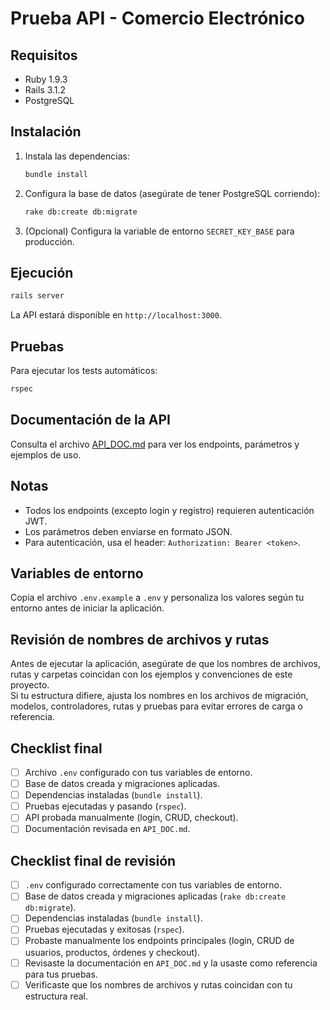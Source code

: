 # Prueba API - Comercio Electrónico

## Requisitos
- Ruby 1.9.3
- Rails 3.1.2
- PostgreSQL

## Instalación

1. Instala las dependencias:
   ```bash
   bundle install
   ```

2. Configura la base de datos (asegúrate de tener PostgreSQL corriendo):
   ```bash
   rake db:create db:migrate
   ```

3. (Opcional) Configura la variable de entorno `SECRET_KEY_BASE` para producción.

## Ejecución

```bash
rails server
```

La API estará disponible en `http://localhost:3000`.

## Pruebas

Para ejecutar los tests automáticos:
```bash
rspec
```

## Documentación de la API

Consulta el archivo [API_DOC.md](API_DOC.md) para ver los endpoints, parámetros y ejemplos de uso.

## Notas

- Todos los endpoints (excepto login y registro) requieren autenticación JWT.
- Los parámetros deben enviarse en formato JSON.
- Para autenticación, usa el header: `Authorization: Bearer <token>`.

## Variables de entorno

Copia el archivo `.env.example` a `.env` y personaliza los valores según tu entorno antes de iniciar la aplicación.

## Revisión de nombres de archivos y rutas

Antes de ejecutar la aplicación, asegúrate de que los nombres de archivos, rutas y carpetas coincidan con los ejemplos y convenciones de este proyecto.  
Si tu estructura difiere, ajusta los nombres en los archivos de migración, modelos, controladores, rutas y pruebas para evitar errores de carga o referencia.

## Checklist final

- [ ] Archivo `.env` configurado con tus variables de entorno.
- [ ] Base de datos creada y migraciones aplicadas.
- [ ] Dependencias instaladas (`bundle install`).
- [ ] Pruebas ejecutadas y pasando (`rspec`).
- [ ] API probada manualmente (login, CRUD, checkout).
- [ ] Documentación revisada en `API_DOC.md`.

## Checklist final de revisión

- [ ] `.env` configurado correctamente con tus variables de entorno.
- [ ] Base de datos creada y migraciones aplicadas (`rake db:create db:migrate`).
- [ ] Dependencias instaladas (`bundle install`).
- [ ] Pruebas ejecutadas y exitosas (`rspec`).
- [ ] Probaste manualmente los endpoints principales (login, CRUD de usuarios, productos, órdenes y checkout).
- [ ] Revisaste la documentación en `API_DOC.md` y la usaste como referencia para tus pruebas.
- [ ] Verificaste que los nombres de archivos y rutas coincidan con tu estructura real.